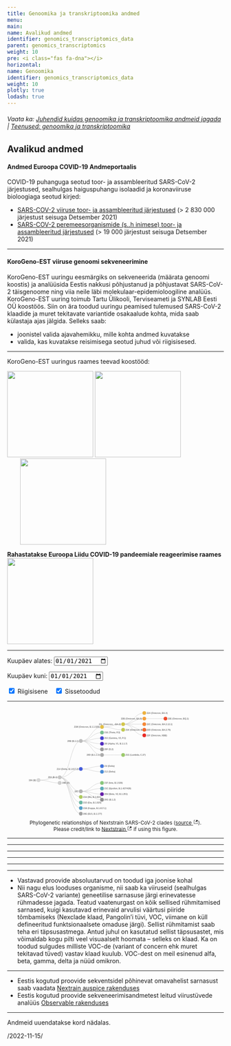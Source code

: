 ```yaml
---
title: Genoomika ja transkriptoomika andmed
menu:
main:
name: Avalikud andmed
identifier: genomics_transcriptomics_data
parent: genomics_transcriptomics
weight: 10
pre: <i class="fas fa-dna"></i>
horizontal:
name: Genoomika
identifier: genomics_transcriptomics_data
weight: 10
plotly: true
lodash: true
---
```


###### Vaata ka: [Juhendid kuidas genoomika ja transkriptoomika andmeid jagada](../guidelines) | [Teenused: genoomika ja transkriptoomika](../services)

## Avalikud andmed

#### Andmed Euroopa COVID-19 Andmeportaalis

COVID-19 puhanguga seotud toor- ja assambleeritud SARS-CoV-2 järjestused, sealhulgas haiguspuhangu isolaadid ja koronaviiruse bioloogiaga seotud kirjed:

* [SARS-COV-2 viiruse toor- ja assambleeritud järjestused](https://www.covid19dataportal.org/sequences?db=embl-covid19) (> 2 830 000 järjestust seisuga Detsember 2021)
* [SARS-COV-2 peremeesorganismide (s..h inimese) toor- ja assambleeritud järjestused](https://www.covid19dataportal.org/host-sequences?db=hostSequences) (> 19 000 järjestust seisuga Detsember 2021)

---

#### KoroGeno-EST viiruse genoomi sekveneerimine

KoroGeno-EST uuringu eesmärgiks on sekveneerida (määrata genoomi koostis) ja analüüsida Eestis nakkusi põhjustanud ja põhjustavat SARS-CoV-2 täisgenoome ning viia neile läbi molekulaar-epidemioloogiline analüüs. KoroGeno-EST uuring toimub Tartu Ülikooli, Terviseameti ja SYNLAB Eesti OÜ koostöös.
Siin on ära toodud uuringu peamised tulemused SARS-CoV-2 klaadide ja muret tekitavate variantide osakaalude kohta, mida saab külastaja ajas jälgida.
Selleks saab:
* joonistel valida ajavahemikku, mille kohta andmed kuvatakse
* valida, kas kuvatakse reisimisega seotud juhud või riigisisesed.

---
KoroGeno-EST uuringus raames teevad koostööd:

<img width="200" src="/img/logos/ut_logo.png">
<img width="200" style="margin-top: -20px;" src="/img/logos/synlab_logo.png">
<img width="200" style="margin-left: 30px;" src="/img/logos/terviseamet_logo.png">

<strong>Rahastatakse Euroopa Liidu COVID-19 pandeemiale reageerimise raames</strong>
<img width="200" src="/img/logos/eu-ee_logo.jpg">

---


<label for="date-from">Kuupäev alates:</label>
<input type="date" id="date-from" name="date-from"
value="2021-01-01">

<label for="date-to">Kuupäev kuni:</label>
<input type="date" id="date-to" name="date-to"
value="2021-01-01">

<input type="checkbox" id="domestic" name="source" value="domestic" checked>
  <label for="domestic"> Riigisisene</label>&nbsp;&nbsp;&nbsp;
<input type="checkbox" id="imported" name="source" value="imported" checked>
  <label for="imported"> Sissetoodud</label><br>

<div id="plotly-plot-experimental"></div>
<hr>
<figure id="clades">
    <picture>
        <svg xmlns="http://www.w3.org/2000/svg" class="d3-component" style="font-family:sans-serif;font-size:1.15rem" viewBox="0 0 1550 950"><g transform="translate(120,0)"><path fill="none" stroke="#ccc" stroke-width="3px" d="M 180 593.75
                  C 90 593.75,
                    90 617.5,
                    0 617.5"></path><path fill="none" stroke="#ccc" stroke-width="3px" d="M 180 641.25
                  C 90 641.25,
                    90 617.5,
                    0 617.5"></path><path fill="none" stroke="#ccc" stroke-width="3px" d="M 360 285
                  C 270 285,
                    270 593.75,
                    180 593.75"></path><path fill="none" stroke="#ccc" stroke-width="3px" d="M 360 522.5
                  C 270 522.5,
                    270 593.75,
                    180 593.75"></path><path fill="none" stroke="#ccc" stroke-width="3px" d="M 360 712.5
                  C 270 712.5,
                    270 593.75,
                    180 593.75"></path><path fill="none" stroke="#ccc" stroke-width="3px" d="M 360 760
                  C 270 760,
                    270 593.75,
                    180 593.75"></path><path fill="none" stroke="#ccc" stroke-width="3px" d="M 360 807.5
                  C 270 807.5,
                    270 593.75,
                    180 593.75"></path><path fill="none" stroke="#ccc" stroke-width="3px" d="M 360 855
                  C 270 855,
                    270 593.75,
                    180 593.75"></path><path fill="none" stroke="#ccc" stroke-width="3px" d="M 360 902.5
                  C 270 902.5,
                    270 593.75,
                    180 593.75"></path><path fill="none" stroke="#ccc" stroke-width="3px" d="M 540 166.25
                  C 450 166.25,
                    450 285,
                    360 285"></path><path fill="none" stroke="#ccc" stroke-width="3px" d="M 540 213.75
                  C 450 213.75,
                    450 285,
                    360 285"></path><path fill="none" stroke="#ccc" stroke-width="3px" d="M 540 261.25
                  C 450 261.25,
                    450 285,
                    360 285"></path><path fill="none" stroke="#ccc" stroke-width="3px" d="M 540 308.75
                  C 450 308.75,
                    450 285,
                    360 285"></path><path fill="none" stroke="#ccc" stroke-width="3px" d="M 540 356.25
                  C 450 356.25,
                    450 285,
                    360 285"></path><path fill="none" stroke="#ccc" stroke-width="3px" d="M 540 403.75
                  C 450 403.75,
                    450 285,
                    360 285"></path><path fill="none" stroke="#ccc" stroke-width="3px" d="M 540 498.75
                  C 450 498.75,
                    450 522.5,
                    360 522.5"></path><path fill="none" stroke="#ccc" stroke-width="3px" d="M 540 546.25
                  C 450 546.25,
                    450 522.5,
                    360 522.5"></path><path fill="none" stroke="#ccc" stroke-width="3px" d="M 540 641.25
                  C 450 641.25,
                    450 712.5,
                    360 712.5"></path><path fill="none" stroke="#ccc" stroke-width="3px" d="M 540 688.75
                  C 450 688.75,
                    450 712.5,
                    360 712.5"></path><path fill="none" stroke="#ccc" stroke-width="3px" d="M 540 736.25
                  C 450 736.25,
                    450 712.5,
                    360 712.5"></path><path fill="none" stroke="#ccc" stroke-width="3px" d="M 540 783.75
                  C 450 783.75,
                    450 712.5,
                    360 712.5"></path><path fill="none" stroke="#ccc" stroke-width="3px" d="M 720 142.5
                  C 630 142.5,
                    630 166.25,
                    540 166.25"></path><path fill="none" stroke="#ccc" stroke-width="3px" d="M 720 190
                  C 630 190,
                    630 166.25,
                    540 166.25"></path><path fill="none" stroke="#ccc" stroke-width="3px" d="M 720 403.75
                  C 630 403.75,
                    630 403.75,
                    540 403.75"></path><path fill="none" stroke="#ccc" stroke-width="3px" d="M 900 47.5
                  C 810 47.5,
                    810 142.5,
                    720 142.5"></path><path fill="none" stroke="#ccc" stroke-width="3px" d="M 900 95
                  C 810 95,
                    810 142.5,
                    720 142.5"></path><path fill="none" stroke="#ccc" stroke-width="3px" d="M 900 142.5
                  C 810 142.5,
                    810 142.5,
                    720 142.5"></path><path fill="none" stroke="#ccc" stroke-width="3px" d="M 900 190
                  C 810 190,
                    810 142.5,
                    720 142.5"></path><path fill="none" stroke="#ccc" stroke-width="3px" d="M 900 237.5
                  C 810 237.5,
                    810 142.5,
                    720 142.5"></path><path fill="none" stroke="#ccc" stroke-width="3px" d="M 1080 95
                  C 990 95,
                    990 95,
                    900 95"></path><g class="node" transform="translate(0,617.5)"><circle class="node" r="15" style="fill: rgb(215, 215, 215); stroke: rgb(186, 186, 186);"></circle><text dy=".35em" x="-20" text-anchor="end" fill="#777" font-weight="700">19A (B)</text></g><g class="node" transform="translate(180,593.75)"><circle class="node" r="15" style="fill: rgb(198, 198, 198); stroke: rgb(171, 171, 171);"></circle><text dy=".35em" x="-20" text-anchor="end" fill="#777" font-weight="700">20A (B.1)</text></g><g class="node" transform="translate(180,641.25)"><circle class="node" r="15" style="fill: rgb(206, 206, 206); stroke: rgb(179, 179, 179);"></circle><text dy=".35em" x="20" text-anchor="start" fill="#777" font-weight="700">19B (A)</text></g><g class="node" transform="translate(360,285)"><circle class="node" r="15" style="fill: rgb(189, 189, 189); stroke: rgb(164, 164, 164);"></circle><text dy=".35em" x="-20" text-anchor="end" fill="#777" font-weight="700">20B (B.1.1)</text></g><g class="node" transform="translate(360,522.5)"><circle class="node" r="15" style="fill: rgb(68, 92, 221); stroke: rgb(59, 80, 192);"></circle><text dy=".35em" x="-20" text-anchor="end" fill="#777" font-weight="700">21A (Delta, B.1.617.2)</text></g><g class="node" transform="translate(360,712.5)"><circle class="node" r="15" style="fill: rgb(180, 180, 180); stroke: rgb(156, 156, 156);"></circle><text dy=".35em" x="-20" text-anchor="end" fill="#777" font-weight="700">20C</text></g><g class="node" transform="translate(360,760)"><circle class="node" r="15" style="fill: rgb(175, 204, 93); stroke: rgb(152, 177, 81);"></circle><text dy=".35em" x="20" text-anchor="start" fill="#777" font-weight="700">21H (Mu, B.1.621)</text></g><g class="node" transform="translate(360,807.5)"><circle class="node" r="15" style="fill: rgb(107, 185, 164); stroke: rgb(93, 160, 142);"></circle><text dy=".35em" x="20" text-anchor="start" fill="#777" font-weight="700">21D (Eta, B.1.525)</text></g><g class="node" transform="translate(360,855)"><circle class="node" r="15" style="fill: rgb(84, 160, 203); stroke: rgb(73, 139, 176);"></circle><text dy=".35em" x="20" text-anchor="start" fill="#777" font-weight="700">21B (Kappa, B.1.617.1)</text></g><g class="node" transform="translate(360,902.5)"><circle class="node" r="15" style="fill: rgb(163, 163, 163); stroke: rgb(142, 142, 142);"></circle><text dy=".35em" x="20" text-anchor="start" fill="#777" font-weight="700">20E (EU1, B.1.177)</text></g><g class="node" transform="translate(540,166.25)"><circle class="node" r="15" style="fill: rgb(227, 191, 68); stroke: rgb(196, 166, 59);"></circle><text dy=".35em" x="-20" text-anchor="end" fill="#777" font-weight="700">21M (Omicron, B.1.1.529)</text></g><g class="node" transform="translate(540,213.75)"><circle class="node" r="15" style="fill: rgb(121, 193, 144); stroke: rgb(105, 168, 125);"></circle><text dy=".35em" x="20" text-anchor="start" fill="#777" font-weight="700">21E (Theta, P.3)</text></g><g class="node" transform="translate(540,261.25)"><circle class="node" r="15" style="fill: rgb(69, 66, 212); stroke: rgb(60, 57, 183);"></circle><text dy=".35em" x="20" text-anchor="start" fill="#777" font-weight="700">20J (Gamma, V3, P.1)</text></g><g class="node" transform="translate(540,308.75)"><circle class="node" r="15" style="fill: rgb(79, 43, 192); stroke: rgb(69, 37, 167);"></circle><text dy=".35em" x="20" text-anchor="start" fill="#777" font-weight="700">20I (Alpha, V1, B.1.1.7)</text></g><g class="node" transform="translate(540,356.25)"><circle class="node" r="15" style="fill: rgb(155, 155, 155); stroke: rgb(134, 134, 134);"></circle><text dy=".35em" x="20" text-anchor="start" fill="#777" font-weight="700">20F (D.2)</text></g><g class="node" transform="translate(540,403.75)"><circle class="node" r="15" style="fill: rgb(172, 172, 172); stroke: rgb(149, 149, 149);"></circle><text dy=".35em" x="-20" text-anchor="end" fill="#777" font-weight="700">20D (B.1.1.1)</text></g><g class="node" transform="translate(540,498.75)"><circle class="node" r="15" style="fill: rgb(70, 117, 221); stroke: rgb(61, 101, 192);"></circle><text dy=".35em" x="20" text-anchor="start" fill="#777" font-weight="700">21I (Delta)</text></g><g class="node" transform="translate(540,546.25)"><circle class="node" r="15" style="fill: rgb(75, 141, 215); stroke: rgb(65, 122, 186);"></circle><text dy=".35em" x="20" text-anchor="start" fill="#777" font-weight="700">21J (Delta)</text></g><g class="node" transform="translate(540,641.25)"><circle class="node" r="15" style="fill: rgb(137, 199, 124); stroke: rgb(119, 172, 107);"></circle><text dy=".35em" x="20" text-anchor="start" fill="#777" font-weight="700">21F (Iota, B.1.526)</text></g><g class="node" transform="translate(540,688.75)"><circle class="node" r="15" style="fill: rgb(95, 174, 185); stroke: rgb(82, 151, 160);"></circle><text dy=".35em" x="20" text-anchor="start" fill="#777" font-weight="700">21C (Epsilon, B.1.427/429)</text></g><g class="node" transform="translate(540,736.25)"><circle class="node" r="15" style="fill: rgb(101, 31, 169); stroke: rgb(88, 27, 146);"></circle><text dy=".35em" x="20" text-anchor="start" fill="#777" font-weight="700">20H (Beta, V2, B.1.351)</text></g><g class="node" transform="translate(540,783.75)"><circle class="node" r="15" style="fill: rgb(146, 146, 146); stroke: rgb(127, 127, 127);"></circle><text dy=".35em" x="20" text-anchor="start" fill="#777" font-weight="700">20G (B.1.2)</text></g><g class="node" transform="translate(720,142.5)"><circle class="node" r="15" style="fill: rgb(212, 199, 74); stroke: rgb(183, 172, 64);"></circle><text dy=".35em" x="-20" text-anchor="end" fill="#777" font-weight="700">21L (Omicron, ~BA.2)</text></g><g class="node" transform="translate(720,190)"><circle class="node" r="15" style="fill: rgb(194, 203, 82); stroke: rgb(169, 176, 71);"></circle><text dy=".35em" x="20" text-anchor="start" fill="#777" font-weight="700">21K (Omicron, BA.1)</text></g><g class="node" transform="translate(720,403.75)"><circle class="node" r="15" style="fill: rgb(156, 202, 107); stroke: rgb(135, 175, 93);"></circle><text dy=".35em" x="20" text-anchor="start" fill="#777" font-weight="700">21G (Lambda, C.37)</text></g><g class="node" transform="translate(900,47.5)"><circle class="node" r="15" style="fill: rgb(238, 178, 63); stroke: rgb(207, 155, 55);"></circle><text dy=".35em" x="20" text-anchor="start" fill="#777" font-weight="700">22A (Omicron, BA.4)</text></g><g class="node" transform="translate(900,95)"><circle class="node" r="15" style="fill: rgb(246, 161, 60); stroke: rgb(213, 140, 52);"></circle><text dy=".35em" x="-20" text-anchor="end" fill="#777" font-weight="700">22B (Omicron, BA.5)</text></g><g class="node" transform="translate(900,142.5)"><circle class="node" r="15" style="fill: rgb(247, 136, 55); stroke: rgb(214, 118, 47);"></circle><text dy=".35em" x="20" text-anchor="start" fill="#777" font-weight="700">22C (Omicron, BA.2.12.1)</text></g><g class="node" transform="translate(900,190)"><circle class="node" r="15" style="fill: rgb(245, 107, 49); stroke: rgb(212, 93, 43);"></circle><text dy=".35em" x="20" text-anchor="start" fill="#777" font-weight="700">22D (Omicron, BA.2.75)</text></g><g class="node" transform="translate(900,237.5)"><circle class="node" r="15" style="fill: rgb(235, 43, 38); stroke: rgb(204, 37, 33);"></circle><text dy=".35em" x="20" text-anchor="start" fill="#777" font-weight="700">22F (Omicron, XBB)</text></g><g class="node" transform="translate(1080,95)"><circle class="node" r="15" style="fill: rgb(239, 75, 43); stroke: rgb(208, 65, 37);"></circle><text dy=".35em" x="20" text-anchor="start" fill="#777" font-weight="700">22E (Omicron, BQ.1)</text></g></g></svg>
    </picture>
    <figcaption style="text-align: center">
        <small>
            <span>Phylogenetic relationships of Nextstrain SARS-CoV-2 clades (</span><a target="_blank" rel="noopener noreferrer" href="https://github.com/nextstrain/ncov-clades-schema"><span>source</span> <span><svg stroke="currentColor" fill="currentColor" stroke-width="0" viewBox="0 0 12 16" height="1em" width="1em" xmlns="http://www.w3.org/2000/svg"><path fill-rule="evenodd" d="M11 10h1v3c0 .55-.45 1-1 1H1c-.55 0-1-.45-1-1V3c0-.55.45-1 1-1h3v1H1v10h10v-3zM6 2l2.25 2.25L5 7.5 6.5 9l3.25-3.25L12 8V2H6z"></path></svg></span></a><span>). Please credit/link to </span><a target="_blank" rel="noopener noreferrer" href="https://nextstrain.org"><span>Nextstrain</span> <span><svg stroke="currentColor" fill="currentColor" stroke-width="0" viewBox="0 0 12 16" height="1em" width="1em" xmlns="http://www.w3.org/2000/svg"><path fill-rule="evenodd" d="M11 10h1v3c0 .55-.45 1-1 1H1c-.55 0-1-.45-1-1V3c0-.55.45-1 1-1h3v1H1v10h10v-3zM6 2l2.25 2.25L5 7.5 6.5 9l3.25-3.25L12 8V2H6z"></path></svg></span></a><span> if using this figure.</span></small>
    </figcaption>
</figure>
<hr>
<div id="plotly-plot-clade"></div>
<hr>
<div id="plotly-plot-pos"></div>
<hr>
<div id="plotly-plot-county"></div>
<hr>
<div id="plotly-plot-region"></div>
<hr>
<div id="plotly-plot-age"></div>
<hr>
<div id="plotly-plot-gender"></div>

<script src="/plotly-plot.js?updated=2022-11-15"></script>

* Vastavad proovide absoluutarvud on toodud iga joonise kohal
* Nii nagu elus looduses organisme, nii saab ka viiruseid (sealhulgas SARS-CoV-2 variante) geneetilise sarnasuse järgi erinevatesse rühmadesse jagada. Teatud vaatenurgast on kõik sellised rühmitamised sarnased, kuigi kasutavad erinevaid arvulisi väärtusi piiride tõmbamiseks (Nexclade klaad, Pangolin’i tüvi, VOC, viimane on küll defineeritud funktsionaalsete omaduse järgi). Sellist rühmitamist saab teha eri täpsusastmega. Antud juhul on kasutatud sellist täpsusastet, mis võimaldab kogu pilti veel visuaalselt hoomata – selleks on klaad. Ka on toodud sulgudes milliste VOC-de (variant of concern ehk muret tekitavad tüved) vastav klaad kuulub. VOC-dest on meil esinenud alfa, beta, gamma, delta ja nüüd omikron.

---

* Eestis kogutud proovide sekventsidel põhinevat omavahelist sarnasust saab vaadata [Nextrain auspice rakenduses](https://auspice.biit.cs.ut.ee/ncov/est)
* Eestis kogutud proovide sekveneerimisandmetest leitud viirustüvede analüüs [Observable rakenduses](https://covid19dataportal.ee/observable)

---

Andmeid uuendatakse kord nädalas.

/2022-11-15/
